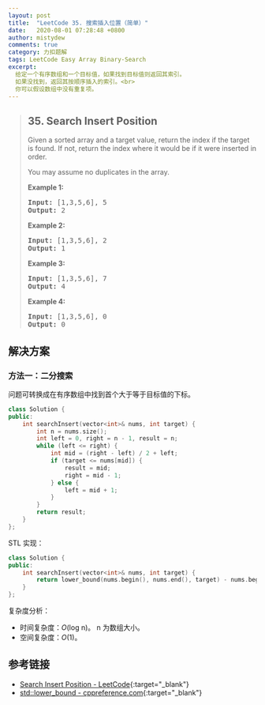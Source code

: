 ```yaml
---
layout: post
title:  "LeetCode 35. 搜索插入位置（简单）"
date:   2020-08-01 07:28:48 +0800
author: mistydew
comments: true
category: 力扣题解
tags: LeetCode Easy Array Binary-Search
excerpt:
  给定一个有序数组和一个目标值，如果找到目标值则返回其索引。
  如果没找到，返回其按顺序插入的索引。<br>
  你可以假设数组中没有重复项。
---
```

> ## 35. Search Insert Position
> 
> Given a sorted array and a target value, return the index if the target is
> found. If not, return the index where it would be if it were inserted in
> order.
> 
> You may assume no duplicates in the array.
> 
> **Example 1:**
> 
> <pre>
> <strong>Input:</strong> [1,3,5,6], 5
> <strong>Output:</strong> 2
> </pre>
> 
> **Example 2:**
> 
> <pre>
> <strong>Input:</strong> [1,3,5,6], 2
> <strong>Output:</strong> 1
> </pre>
> 
> **Example 3:**
> 
> <pre>
> <strong>Input:</strong> [1,3,5,6], 7
> <strong>Output:</strong> 4
> </pre>
> 
> **Example 4:**
> 
> <pre>
> <strong>Input:</strong> [1,3,5,6], 0
> <strong>Output:</strong> 0
> </pre>

## 解决方案

### 方法一：二分搜索

问题可转换成在有序数组中找到首个大于等于目标值的下标。

```cpp
class Solution {
public:
    int searchInsert(vector<int>& nums, int target) {
        int n = nums.size();
        int left = 0, right = n - 1, result = n;
        while (left <= right) {
            int mid = (right - left) / 2 + left;
            if (target <= nums[mid]) {
                result = mid;
                right = mid - 1;
            } else {
                left = mid + 1;
            }
        }
        return result;
    }
};
```

STL 实现：

```cpp
class Solution {
public:
    int searchInsert(vector<int>& nums, int target) {
        return lower_bound(nums.begin(), nums.end(), target) - nums.begin();
    }
};
```

复杂度分析：
* 时间复杂度：*O*(log n)。
  n 为数组大小。
* 空间复杂度：*O*(1)。

## 参考链接

* [Search Insert Position - LeetCode](https://leetcode.com/problems/search-insert-position/){:target="_blank"}
* [std::lower_bound - cppreference.com](https://en.cppreference.com/w/cpp/algorithm/lower_bound){:target="_blank"}

